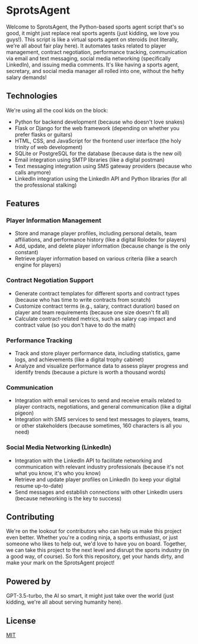 # SprotsAgent

Welcome to SprotsAgent, the Python-based sports agent script that's so good, it might just replace real sports agents (just kidding, we love you guys!). This script is like a virtual sports agent on steroids (not literally, we're all about fair play here). It automates tasks related to player management, contract negotiation, performance tracking, communication via email and text messaging, social media networking (specifically LinkedIn), and issuing media comments. It's like having a sports agent, secretary, and social media manager all rolled into one, without the hefty salary demands!

## Technologies

We're using all the cool kids on the block:

- Python for backend development (because who doesn't love snakes)
- Flask or Django for the web framework (depending on whether you prefer flasks or guitars)
- HTML, CSS, and JavaScript for the frontend user interface (the holy trinity of web development)
- SQLite or PostgreSQL for the database (because data is the new oil)
- Email integration using SMTP libraries (like a digital postman)
- Text messaging integration using SMS gateway providers (because who calls anymore)
- LinkedIn integration using the LinkedIn API and Python libraries (for all the professional stalking)

## Features

### Player Information Management

- Store and manage player profiles, including personal details, team affiliations, and performance history (like a digital Rolodex for players)
- Add, update, and delete player information (because change is the only constant)
- Retrieve player information based on various criteria (like a search engine for players)

### Contract Negotiation Support

- Generate contract templates for different sports and contract types (because who has time to write contracts from scratch)
- Customize contract terms (e.g., salary, contract duration) based on player and team requirements (because one size doesn't fit all)
- Calculate contract-related metrics, such as salary cap impact and contract value (so you don't have to do the math)

### Performance Tracking

- Track and store player performance data, including statistics, game logs, and achievements (like a digital trophy cabinet)
- Analyze and visualize performance data to assess player progress and identify trends (because a picture is worth a thousand words)

### Communication

- Integration with email services to send and receive emails related to player contracts, negotiations, and general communication (like a digital pigeon)
- Integration with SMS services to send text messages to players, teams, or other stakeholders (because sometimes, 160 characters is all you need)

### Social Media Networking (LinkedIn)

- Integration with the LinkedIn API to facilitate networking and communication with relevant industry professionals (because it's not what you know, it's who you know)
- Retrieve and update player profiles on LinkedIn (to keep your digital resume up-to-date)
- Send messages and establish connections with other LinkedIn users (because networking is the key to success)

## Contributing

We're on the lookout for contributors who can help us make this project even better. Whether you're a coding ninja, a sports enthusiast, or just someone who likes to help out, we'd love to have you on board. Together, we can take this project to the next level and disrupt the sports industry (in a good way, of course). So fork this repository, get your hands dirty, and make your mark on the SprotsAgent project!

## Powered by

GPT-3.5-turbo, the AI so smart, it might just take over the world (just kidding, we're all about serving humanity here).

## License

[MIT](https://choosealicense.com/licenses/mit/)